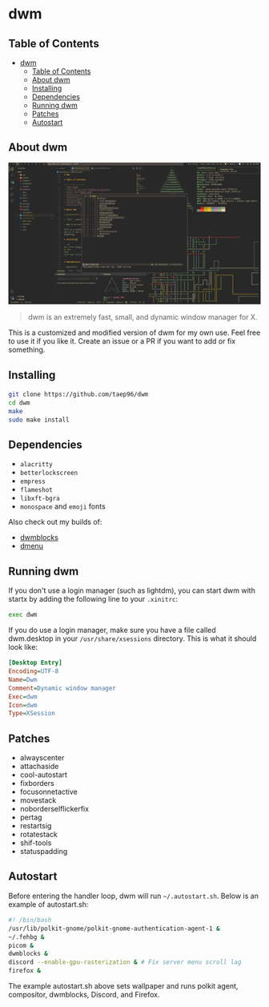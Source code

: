 # dwm

## Table of Contents

- [dwm](#dwm)
  - [Table of Contents](#table-of-contents)
  - [About dwm](#about-dwm)
  - [Installing](#installing)
  - [Dependencies](#dependencies)
  - [Running dwm](#running-dwm)
  - [Patches](#patches)
  - [Autostart](#autostart)

## About dwm

![screenshot](./screenshot.png)

> dwm is an extremely fast, small, and dynamic window manager for X.

This is a customized and modified version of dwm for my own use. Feel free to
use it if you like it. Create an issue or a PR if you want to add or fix
something.

## Installing

```sh
git clone https://github.com/taep96/dwm
cd dwm
make
sudo make install
```

## Dependencies

- `alacritty`
- `betterlockscreen`
- `empress`
- `flameshot`
- `libxft-bgra`
- `monospace` and `emoji` fonts

Also check out my builds of:

- [dwmblocks](https://github.com/taep96/dwmblocks)
- [dmenu](https://github.com/taep96/dmenu)

## Running dwm

If you don't use a login manager (such as lightdm), you can start dwm with
startx by adding the following line to your `.xinitrc`:

```sh
exec dwm
```

If you do use a login manager, make sure you have a file called dwm.desktop in
your `/usr/share/xsessions` directory. This is what it should look like:

```ini
[Desktop Entry]
Encoding=UTF-8
Name=Dwm
Comment=Dynamic window manager
Exec=dwm
Icon=dwm
Type=XSession
```

## Patches

- alwayscenter
- attachaside
- cool-autostart
- fixborders
- focusonnetactive
- movestack
- noborderselflickerfix
- pertag
- restartsig
- rotatestack
- shif-tools
- statuspadding

## Autostart

Before entering the handler loop, dwm will run `~/.autostart.sh`. Below is an
example of autostart.sh:

```sh
#! /bin/bash
/usr/lib/polkit-gnome/polkit-gnome-authentication-agent-1 &
~/.fehbg &
picom &
dwmblocks &
discord --enable-gpu-rasterization & # Fix server menu scroll lag
firefox &
```

The example autostart.sh above sets wallpaper and runs polkit agent, compositor,
dwmblocks, Discord, and Firefox.
